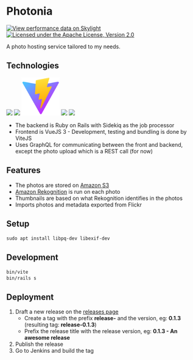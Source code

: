# Photonia

[![View performance data on Skylight](https://badges.skylight.io/typical/pBXWPB77ozgl.svg?token=ldWA6m6KXWnHWUcp85Hmlw1yv-kph0C2LankE7pzGjQ)](https://www.skylight.io/app/applications/pBXWPB77ozgl)
[![Licensed under the Apache License, Version 2.0](https://img.shields.io/badge/License-Apache%202.0-blue.svg)]([http://www.apache.org/licenses/LICENSE-2.0](https://github.com/photonia-io/photonia/blob/development/LICENSE))

A photo hosting service tailored to my needs.

## Technologies

[<img src="https://cdn.jsdelivr.net/gh/devicons/devicon/icons/rails/rails-original-wordmark.svg" width="100"/>](https://rubyonrails.org/) [<img src="https://cdn.jsdelivr.net/gh/devicons/devicon/icons/vuejs/vuejs-original.svg" width="100"/>](https://vuejs.org/) [<img src="https://raw.githubusercontent.com/devicons/devicon/develop/icons/vitejs/vitejs-original.svg" width="100"/>](https://vitejs.dev/) [<img src="https://cdn.jsdelivr.net/gh/devicons/devicon/icons/graphql/graphql-plain.svg" width="100"/>](https://graphql.org/) [<img src="https://cdn.jsdelivr.net/gh/devicons/devicon/icons/amazonwebservices/amazonwebservices-original.svg" width="100"/>](https://aws.amazon.com/)

* The backend is Ruby on Rails with Sidekiq as the job processor
* Frontend is VueJS 3 - Development, testing and bundling is done by ViteJS
* Uses GraphQL for communicating between the front and backend, except the photo upload which is a REST call (for now)

## Features

* The photos are stored on [Amazon S3](https://aws.amazon.com/s3/)
* [Amazon Rekognition](https://aws.amazon.com/rekognition/) is run on each photo
* Thumbnails are based on what Rekognition identifies in the photos
* Imports photos and metadata exported from Flickr

## Setup

    sudo apt install libpq-dev libexif-dev

## Development

    bin/vite
    bin/rails s

## Deployment

1. Draft a new release on the [releases page](https://github.com/photonia-io/photonia/releases)
    - Create a tag with the prefix **release-** and the version, eg: **0.1.3** (resulting tag: **release-0.1.3**)
    - Prefix the release title with the release version, eg: **0.1.3 - An awesome release**
2. Publish the release
3. Go to Jenkins and build the tag
